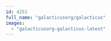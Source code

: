 ```yaml
---
id: 4251
full_name: "galacticusorg/galacticus"
images: 
  - "galacticusorg-galacticus-latest"
---
```


